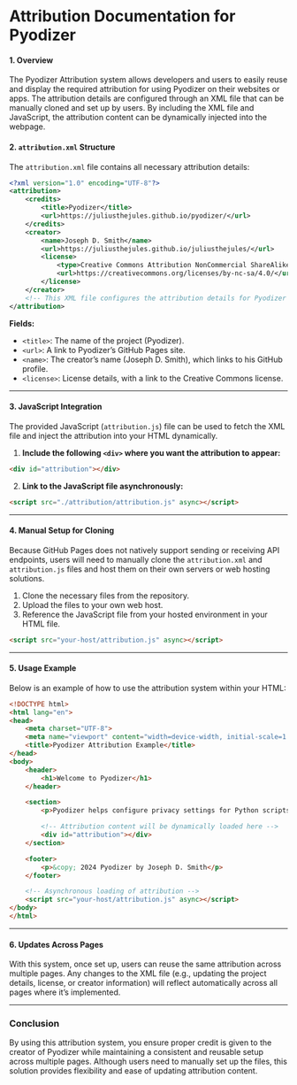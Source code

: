 # Attribution Documentation for Pyodizer

#### 1. **Overview**
The Pyodizer Attribution system allows developers and users to easily reuse and display the required attribution for using Pyodizer on their websites or apps. The attribution details are configured through an XML file that can be manually cloned and set up by users. By including the XML file and JavaScript, the attribution content can be dynamically injected into the webpage.

#### 2. **`attribution.xml` Structure**

The `attribution.xml` file contains all necessary attribution details:

```xml
<?xml version="1.0" encoding="UTF-8"?>
<attribution>
    <credits>
        <title>Pyodizer</title>
        <url>https://juliusthejules.github.io/pyodizer/</url>
    </credits>
    <creator>
        <name>Joseph D. Smith</name>
        <url>https://juliusthejules.github.io/juliusthejules/</url>
        <license>
            <type>Creative Commons Attribution NonCommercial ShareAlike 4.0 International License</type>
            <url>https://creativecommons.org/licenses/by-nc-sa/4.0/</url>
        </license>
    </creator>
    <!-- This XML file configures the attribution details for Pyodizer users. -->
</attribution>
```

**Fields:**
- `<title>`: The name of the project (Pyodizer).
- `<url>`: A link to Pyodizer’s GitHub Pages site.
- `<name>`: The creator’s name (Joseph D. Smith), which links to his GitHub profile.
- `<license>`: License details, with a link to the Creative Commons license.

---

#### 3. **JavaScript Integration**

The provided JavaScript (`attribution.js`) file can be used to fetch the XML file and inject the attribution into your HTML dynamically.

1. **Include the following `<div>` where you want the attribution to appear:**

```html
<div id="attribution"></div>
```

2. **Link to the JavaScript file asynchronously:**

```html
<script src="./attribution/attribution.js" async></script>
```

---

#### 4. **Manual Setup for Cloning**

Because GitHub Pages does not natively support sending or receiving API endpoints, users will need to manually clone the `attribution.xml` and `attribution.js` files and host them on their own servers or web hosting solutions.

1. Clone the necessary files from the repository.
2. Upload the files to your own web host.
3. Reference the JavaScript file from your hosted environment in your HTML file.

```html
<script src="your-host/attribution.js" async></script>
```

---

#### 5. **Usage Example**

Below is an example of how to use the attribution system within your HTML:

```html
<!DOCTYPE html>
<html lang="en">
<head>
    <meta charset="UTF-8">
    <meta name="viewport" content="width=device-width, initial-scale=1.0">
    <title>Pyodizer Attribution Example</title>
</head>
<body>
    <header>
        <h1>Welcome to Pyodizer</h1>
    </header>

    <section>
        <p>Pyodizer helps configure privacy settings for Python scripts.</p>

        <!-- Attribution content will be dynamically loaded here -->
        <div id="attribution"></div>
    </section>

    <footer>
        <p>&copy; 2024 Pyodizer by Joseph D. Smith</p>
    </footer>

    <!-- Asynchronous loading of attribution -->
    <script src="your-host/attribution.js" async></script>
</body>
</html>
```

---

#### 6. **Updates Across Pages**

With this system, once set up, users can reuse the same attribution across multiple pages. Any changes to the XML file (e.g., updating the project details, license, or creator information) will reflect automatically across all pages where it’s implemented.

---

### **Conclusion**

By using this attribution system, you ensure proper credit is given to the creator of Pyodizer while maintaining a consistent and reusable setup across multiple pages. Although users need to manually set up the files, this solution provides flexibility and ease of updating attribution content.
